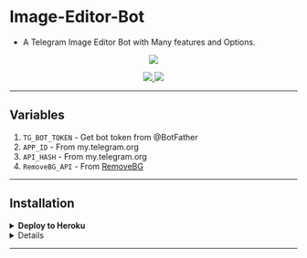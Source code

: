 # Image-Editor-Bot
- A Telegram Image Editor Bot with Many features and Options.

<p align="center">
  <a href="https://www.python.org">
    <img src="http://ForTheBadge.com/images/badges/made-with-python.svg">

  </a>
</p>
<p align="center">
  <a href="https://github.com/ZauteKm/Image-Editor-Bot/stargazers">
    <img src="https://img.shields.io/github/stars/ZauteKm/Image-Editor-Bot?style=social">

  </a>
  
  <a href="https://github.com/ZauteKm/Image-Editor-Bot/fork">
    <img src="https://img.shields.io/github/forks/ZauteKm/Image-Editor-Bot?label=Fork&style=social">

  </a>  
</p>

---

## Variables

1. `TG_BOT_TOKEN`  - Get bot token from @BotFather
2. `APP_ID`        - From my.telegram.org
3. `API_HASH`      - From my.telegram.org
4. `RemoveBG_API`  - From [RemoveBG](https://www.remove.bg/b/background-removal-api)

---

## Installation

<details><summary><b>Deploy to Heroku</b></summary>
<p>
<br>
<a href="https://heroku.com/deploy?template=https://github.com/ZauteKm/Image-Upload-Bot">
  <img src="https://www.herokucdn.com/deploy/button.svg" alt="Deploy">
</p>

</details>

<details>
  <summary><b>Deploy in your VPS</b></summary>
<br/>

```sh
git clone https://github.com/ZauteKm/Image-Editor-Bot
cd Image-Editor-Bot
pip3 install -r requirements.txt
# <Create Variables appropriately>
python3 bot.py
```

</details>

---

